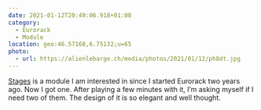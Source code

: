 ```yaml
---
date: 2021-01-12T20:49:06.918+01:00
category:
  - Eurorack
  - Module
location: geo:46.57168,6.75132;u=65
photo:
  - url: https://alienlebarge.ch/media/photos/2021/01/12/ph8dt.jpg
---
```

[Stages](https://mutable-instruments.net/modules/stages/) is a module I am interested in since I started Eurorack two years ago. Now I got one. After playing a few minutes with it, I’m asking myself if I need two of them. The design of it is so elegant and well thought.
